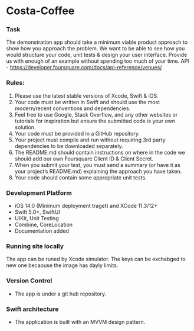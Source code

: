 # Costa-Coffee

### Task
The demonstration app should take a minimum viable product approach to show how you
approach the problem. We want to be able to see how you would structure your code, unit tests &
design your user interface. Provide us with enough of an example without spending too much of
your time. API - https://developer.foursquare.com/docs/api-reference/venues/

### Rules:
1. Please use the latest stable versions of Xcode, Swift & iOS.
2. Your code must be written in Swift and should use the most modern/recent conventions and
dependencies.
3. Feel free to use Google, Stack Overflow, and any other websites or tutorials for inspiration
but ensure the submitted code is your own solution.
4. Your code must be provided in a GitHub repository.
5. Your project must compile and run without requiring 3rd party dependencies to be
downloaded separately.
6. The README.md should contain instructions on where in the code we should add our own
Foursquare Client ID & Client Secret.
7. When you submit your test, you must send a summary (or have it as your project’s
README.md) explaining the approach you have taken.
8. Your code should contain some appropriate unit tests.

### Development Platform
- iOS 14.0 (Minimum deployment traget) and XCode 11.3/12+
- Swift 5.0+, SwiftUI
- UIKit, Unit Testing
- Combine, CoreLocation
- Documentation added


### Running site locally
The app can be runed by Xcode simulator.
The keys can be exchabged to new one becaouse the image has dayly limits.

### Version Control
- The app is under a git hub repository.

### Swift architecture
- The application is built with an MVVM design pattern.
